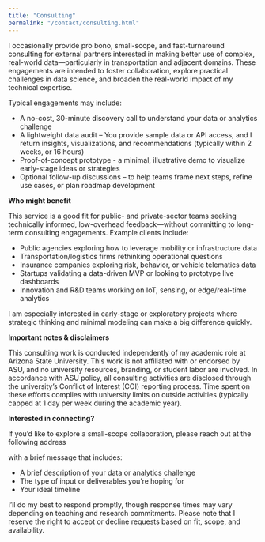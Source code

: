 ```yaml
---
title: "Consulting"
permalink: "/contact/consulting.html"
---
```




I occasionally provide pro bono, small-scope, and fast-turnaround consulting for external partners interested in making better use of complex, real-world data—particularly in transportation and adjacent domains. These engagements are intended to foster collaboration, explore practical challenges in data science, and broaden the real-world impact of my technical expertise.

Typical engagements may include:

- A no-cost, 30-minute discovery call to understand your data or analytics challenge
- A lightweight data audit – You provide sample data or API access, and I return insights, visualizations, and recommendations (typically within 2 weeks, or 16 hours)
- Proof-of-concept prototype - a minimal, illustrative demo to visualize early-stage ideas or strategies
- Optional follow-up discussions – to help teams frame next steps, refine use cases, or plan roadmap development

**Who might benefit**

This service is a good fit for public- and private-sector teams seeking technically informed, low-overhead feedback—without committing to long-term consulting engagements. Example clients include:

- Public agencies exploring how to leverage mobility or infrastructure data
- Transportation/logistics firms rethinking operational questions
- Insurance companies exploring risk, behavior, or vehicle telematics data
- Startups validating a data-driven MVP or looking to prototype live dashboards
- Innovation and R&D teams working on IoT, sensing, or edge/real-time analytics

I am especially interested in early-stage or exploratory projects where strategic thinking and minimal modeling can make a big difference quickly.

**Important notes & disclaimers**

This consulting work is conducted independently of my academic role at Arizona State University. This work is not affiliated with or endorsed by ASU, and no university resources, branding, or student labor are involved. In accordance with ASU policy, all consulting activities are disclosed through the university’s Conflict of Interest (COI) reporting process. Time spent on these efforts complies with university limits on outside activities (typically capped at 1 day per week during the academic year).

**Interested in connecting?**

If you’d like to explore a small-scope collaboration, please reach out at the following address

<span id="email-link"></span>
<script>
  const user = "yanb0514";
  const domain = "gmail.com";
  const email = user + "@" + domain;
  const link = `<a href="mailto:${email}" class="btn btn-secondary" style="margin: 0 0; font-weight: bold;">${email}</a>`;
  document.getElementById("email-link").innerHTML = link;
</script>

with a brief message that includes:
- A brief description of your data or analytics challenge
- The type of input or deliverables you’re hoping for
- Your ideal timeline

I’ll do my best to respond promptly, though response times may vary depending on teaching and research commitments. Please note that I reserve the right to accept or decline requests based on fit, scope, and availability.

<!-- <form action="https://formspree.io/{{site.email}}" method="POST">    
<p class="mb-4">Schedule a free 30-minute discovery call with me:</p>
<div class="form-group row">
<div class="col-md-6">
<input class="form-control" type="text" name="name" placeholder="Name*" required>
</div>
<div class="col-md-6">
<input class="form-control" type="email" name="_replyto" placeholder="E-mail Address*" required>
</div>
</div>
<textarea rows="8" class="form-control mb-3" name="message" placeholder="Message*" required></textarea>    
<input class="btn btn-success" type="submit" value="Send">
</form> -->

<div style="padding-top: 100px;">
<!-- Content here -->
</div>
